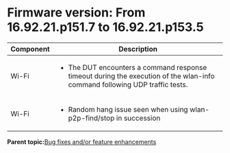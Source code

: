 # Firmware version: From 16.92.21.p151.7 to 16.92.21.p153.5

|Component|Description|
|-----------|-------------|
|Wi-Fi|<ul><li>The DUT encounters a command response timeout during the execution of the wlan-info command following UDP traffic tests.</li></ul>|
|Wi-Fi|<ul><li>Random hang issue seen when using wlan-p2p-find/stop in succession</li></ul>|

**Parent topic:**[Bug fixes and/or feature enhancements](../topics/bug_fixes_andor_feature_enhancements_01.md)